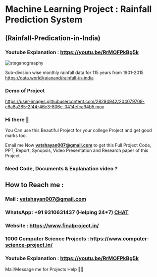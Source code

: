 # Machine Learning Project : Rainfall Prediction System
## (Rainfall-Predication-in-India)

### Youtube Explanation : https://youtu.be/RrMOFPkBg5k

![steganograaphy](https://user-images.githubusercontent.com/28294942/184524665-287636e9-0daa-4448-936e-91843f177c03.jpg)


Sub-division wise monthly rainfall data for 115 years from 1901-2015
https://data.world/rajanand/rainfall-in-india

### Demo of Project 

https://user-images.githubusercontent.com/28294942/204079709-c8a8a285-2f44-46e3-806e-0414efca94b5.mov

<!-- rajiv8/Rainfall-Prediction -->
### Hi there 👋

You Can use this Beautiful Project for your college Project and get good marks too. 

Email me Now **vatshayan007@gmail.com** to get this Full Project Code, PPT, Report, Synopsis, Video Presentation and Research paper of this Project.

### Need Code, Documents & Explanation video ? 

## How to Reach me :

### Mail : vatshayan007@gmail.com 

### WhatsApp: **+91 9310631437** (Helping 24*7) **[CHAT](https://wa.me/message/CHWN2AHCPMAZK1)** 

### Website : https://www.finalproject.in/

### 1000 Computer Science Projects : https://www.computer-science-project.in/

### Youtube Explanation : https://youtu.be/RrMOFPkBg5k

Mail/Message me for Projects Help 🙏🏻
